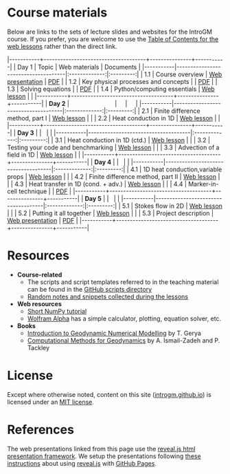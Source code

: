 Course materials
================

Below are links to the sets of lecture slides and websites for the IntroGM course.
If you prefer, you are welcome to use the [Table of Contents for the web lessons](https://introgm.github.io/lessons/#) rather than the direct link.

|-----------+-------------------------------------+---------------+-----------|
| Day 1     | Topic                               | Web materials | Documents |
|-----------|-------------------------------------|:-------------:|:---------:|
| 1.1       | Course overview                     | [Web presentation](https://introgm.github.io/slides/course-overview/) | [PDF](https://introgm.github.io/slides/course-overview/01-Course-overview.pdf) |
| 1.2       | Key physical processes and concepts |               | [PDF](https://introgm.github.io/slides/key-physical-processes-and-concepts/02-Key-physical-processes-and-concepts.pdf) |
| 1.3       | Solving equations                   |               | [PDF](https://introgm.github.io/slides/solving-equations/03-Solving-equations.pdf) |
| 1.4       | Python/computing essentials         | [Web lesson](https://introgm.github.io/lessons/python_essentials.html) |     |
|-----------+-------------------------------------+---------------+-----------|
| **Day 2** |                                     |               |           |
|-----------|-------------------------------------|:-------------:|:---------:|
| 2.1       | Finite difference method, part I    | [Web lesson](https://introgm.github.io/lessons/finite_differences_1.html) |     |
| 2.2       | Heat conduction in 1D               | [Web lesson](https://introgm.github.io/lessons/fd_heat_conduction.html) |     |
|-----------+-------------------------------------+---------------+-----------|
| **Day 3** |                                     |               |           |
|-----------|-------------------------------------|:-------------:|:---------:|
| 3.1       | Heat conduction in 1D (ctd.)        | [Web lesson](https://introgm.github.io/lessons/fd_heat_conduction.html) |           |
| 3.2       | Testing your code and benchmarking  | [Web lesson](https://introgm.github.io/lessons/testing-your-code.html) |           |
| 3.3       | Advection of a field in 1D          | [Web lesson](https://introgm.github.io/lessons/advection.html) |           |
|-----------+-------------------------------------+---------------+-----------|
| **Day 4** |                                     |               |           |
|-----------|-------------------------------------|:-------------:|:---------:|
| 4.1       | 1D heat conduction,variable props   | [Web lesson](https://introgm.github.io/lessons/fd_heat_conduction.html#spatially-varying-physical-parameters) |           |
| 4.2       | Finite difference method, part II   | [Web lesson](https://introgm.github.io/lessons/fd_part2.html) |           |
| 4.3       | Heat transfer in 1D (cond. + adv.)  | [Web lesson](https://introgm.github.io/lessons/full_heat.html) |           |
| 4.4       | Marker-in-cell technique            |               | [PDF](https://introgm.github.io/slides/marker-in-cell-technique/Marker-in-cell-technique.pdf) |
|-----------+-------------------------------------+---------------+-----------|
| **Day 5** |                                     |               |           |
|-----------|-------------------------------------|:-------------:|:---------:|
| 5.1       | Stokes flow in 2D                   | [Web lesson](https://introgm.github.io/lessons/2dstokes.html) |           |
| 5.2       | Putting it all together             | [Web lesson](https://introgm.github.io/lessons/putting-it-together.html) |           |
| 5.3       | Project description                 | [Web presentation](https://introgm.github.io/slides/project-overview/) | [PDF](https://introgm.github.io/slides/project-overview/project-overview.pdf) |
|-----------+-------------------------------------+---------------+-----------|

Resources
=========
- **Course-related**
  - The scripts and script templates referred to in the teaching material can be found in the [GitHub scripts directory](https://github.com/IntroGM/introgm.github.io/tree/master/teaching_material/docs/source/scripts)
  - [Random notes and snippets collected during the lessons](https://hackmd.io/JwZgrAZgphCMUFpgAYBsAjBAWWYsPXQwRGAGMssoyBDAdjoCZGg=#)
- **Web resources**
  - [Short NumPy tutorial](https://engineering.ucsb.edu/~shell/che210d/numpy.pdf)
  - [Wolfram Alpha](https://www.wolframalpha.com/examples/Math.html) has a simple calculator, plotting, equation solver, etc.
- **Books**
  - [Introduction to Geodynamic Numerical Modelling](http://www.cambridge.org/catalogue/catalogue.asp?isbn=9780521887540) by T. Gerya
  - [Computational Methods for Geodynamics](https://www.cambridge.org/core/books/computational-methods-for-geodynamics/D5F735F7A1549CA11A14C3AF9D6428DA) by A. Ismail-Zadeh and P. Tackley

License
=======
Except where otherwise noted, content on this site ([introgm.github.io](https://introgm.github.io)) is licensed under an [MIT license](LICENSE).

References
==========
The web presentations linked from this page use the [reveal.js html presentation framework](https://github.com/hakimel/reveal.js/).
We setup the presentations following [these instructions](https://www.chenhuijing.com/blog/revealjs-and-github-pages/#🎹) about using [reveal.js](https://github.com/hakimel/reveal.js/) with [GitHub Pages](https://pages.github.com/).
